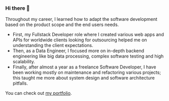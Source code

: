 ### Hi there 👋

Throughout my career, I learned how to adapt the software development based on the product scope and the end users needs.

- First, my Fullstack Developer role where I created various web apps and APIs for worldwide clients looking for outsourcing helped me on understanding the client expectations.
- Then, as a Data Engineer, I focused more on in-depth backend engineering like big data processing, complex software testing and high scalability.
- Finally, after almost a year as a freelance Software Developer, I have been working mostly on maintenance and refactoring various projects; this taught me more about system design and software architecture pitfalls.

You can check out [my portfolio](https://harena.surge.sh/en?ref=github-readme).
